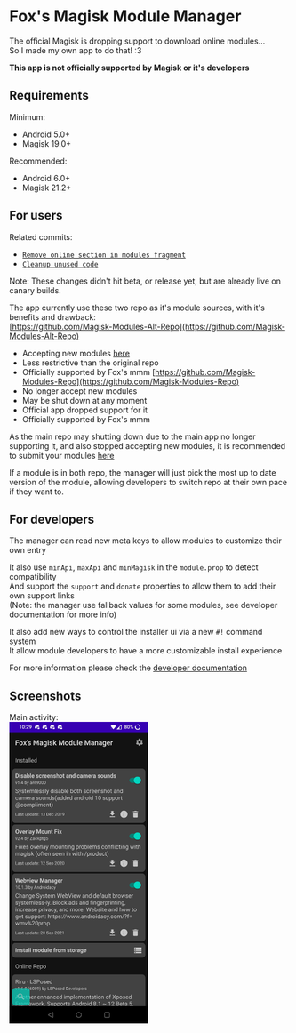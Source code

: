 # Fox's Magisk Module Manager

The official Magisk is dropping support to download online modules...  
So I made my own app to do that! :3

**This app is not officially supported by Magisk or it's developers**

## Requirements

Minimum:
- Android 5.0+
- Magisk 19.0+

Recommended:
- Android 6.0+
- Magisk 21.2+

## For users

Related commits:  
- [`Remove online section in modules fragment`](https://github.com/topjohnwu/Magisk/commit/f5c982355a2e3380b2b64af4b0caa8f4f7cf9157)
- [`Cleanup unused code`](https://github.com/topjohnwu/Magisk/commit/8d59caf635591eb23813d75601039bb138f5716b)

Note: These changes didn't hit beta, or release yet, but are already live on canary builds.

The app currently use these two repo as it's module sources, with it's benefits and drawback:  
[https://github.com/Magisk-Modules-Alt-Repo](https://github.com/Magisk-Modules-Alt-Repo)  
- Accepting new modules [here](https://github.com/Magisk-Modules-Alt-Repo/submission)
- Less restrictive than the original repo
- Officially supported by Fox's mmm
[https://github.com/Magisk-Modules-Repo](https://github.com/Magisk-Modules-Repo)  
- No longer accept new modules
- May be shut down at any moment
- Official app dropped support for it
- Officially supported by Fox's mmm

As the main repo may shutting down due to the main app no longer supporting it, 
and also stopped accepting new modules, it is recommended to submit your modules
[here](https://github.com/Magisk-Modules-Alt-Repo/submission)

If a module is in both repo, the manager will just pick the most up to date version of the module,
allowing developers to switch repo at their own pace if they want to.

## For developers

The manager can read new meta keys to allow modules to customize their own entry

It also use `minApi`, `maxApi` and `minMagisk` in the `module.prop` to detect compatibility  
And support the `support` and `donate` properties to allow them to add their own support links  
(Note: the manager use fallback values for some modules, see developer documentation for more info)

It also add new ways to control the installer ui via a new `#!` command system  
It allow module developers to have a more customizable install experience

For more information please check the [developer documentation](DEVELOPERS.md)

## Screenshots

Main activity:  
[<img src="screenshot.jpg" width="250"/>](screenshot.jpg)
